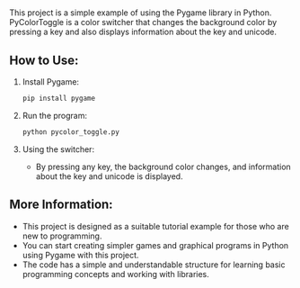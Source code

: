 #   

This project is a simple example of using the Pygame library in Python. PyColorToggle is a color switcher that changes the background color by pressing a key and also displays information about the key and unicode.

## How to Use:

1. Install Pygame:
    ```bash
    pip install pygame
    ```

2. Run the program:
    ```bash
    python pycolor_toggle.py
    ```

3. Using the switcher:
    - By pressing any key, the background color changes, and information about the key and unicode is displayed.

## More Information:

- This project is designed as a suitable tutorial example for those who are new to programming.
- You can start creating simpler games and graphical programs in Python using Pygame with this project.
- The code has a simple and understandable structure for learning basic programming concepts and working with libraries.
